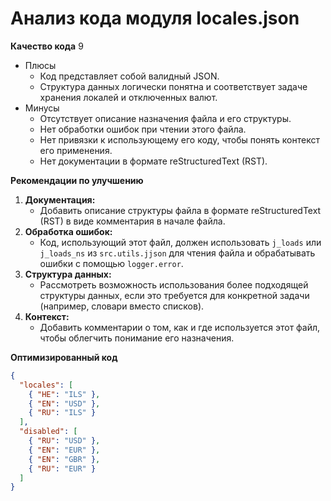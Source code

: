# Анализ кода модуля locales.json

**Качество кода**
9
 - Плюсы
    - Код представляет собой валидный JSON.
    - Структура данных логически понятна и соответствует задаче хранения локалей и отключенных валют.
 - Минусы
    - Отсутствует описание назначения файла и его структуры.
    - Нет обработки ошибок при чтении этого файла.
    - Нет привязки к использующему его коду, чтобы понять контекст его применения.
    - Нет документации в формате reStructuredText (RST).

**Рекомендации по улучшению**

1. **Документация:**
    - Добавить описание структуры файла в формате reStructuredText (RST) в виде комментария в начале файла.
2. **Обработка ошибок:**
    - Код, использующий этот файл, должен использовать `j_loads` или `j_loads_ns` из `src.utils.jjson` для чтения файла и обрабатывать ошибки с помощью `logger.error`.
3. **Структура данных:**
    - Рассмотреть возможность использования более подходящей структуры данных, если это требуется для конкретной задачи (например, словари вместо списков).
4. **Контекст:**
   -  Добавить комментарии о том, как и где используется этот файл, чтобы облегчить понимание его назначения.

**Оптимизированный код**
```json
{
  "locales": [
    { "HE": "ILS" },
    { "EN": "USD" },
    { "RU": "ILS" }
  ],
  "disabled": [
    { "RU": "USD" },
    { "EN": "EUR" },
    { "EN": "GBR" },
    { "RU": "EUR" }
  ]
}
```